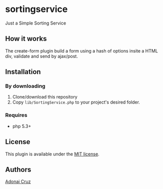 # sortingservice
Just a Simple Sorting Service

## How it works
The create-form plugin build a form using a hash of options insite a HTML div, validate and send by ajax/post.

## Installation
### By downloading
1. Clone/download this repository
2. Copy `lib/SortingService.php` to your project's desired folder.
### Requires
* php 5.3+

## License
This plugin is available under the [MIT license](http://mths.be/mit).

## Authors
[Adonai Cruz](https://github.com/adonaicruz)